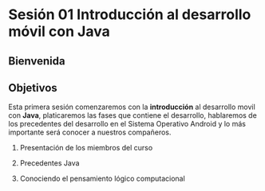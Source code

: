 # Sesión 01 Introducción al desarrollo móvil con Java 

## Bienvenida

## Objetivos

Esta primera sesión  comenzaremos con la **introducción** al desarrollo movil con **Java**, platicaremos las fases que contiene el desarrollo, hablaremos de los precedentes del desarrollo en el Sistema Operativo Android y lo más importante será conocer a nuestros compañeros.

1. Presentación de los miembros del curso

2. Precedentes Java   

3. Conociendo el pensamiento lógico computacional  